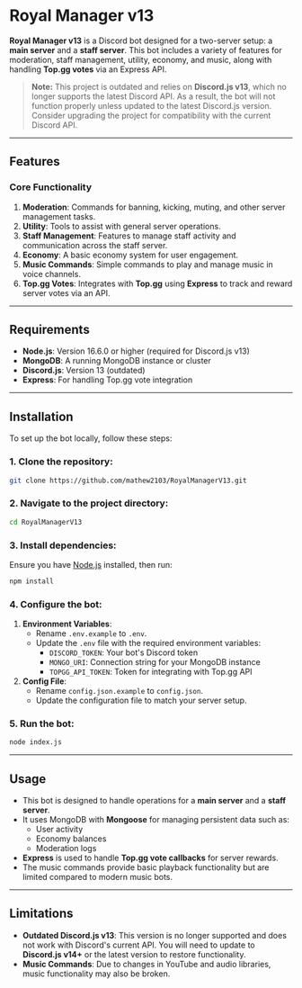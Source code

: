# Royal Manager v13

**Royal Manager v13** is a Discord bot designed for a two-server setup: a **main server** and a **staff server**. This bot includes a variety of features for moderation, staff management, utility, economy, and music, along with handling **Top.gg votes** via an Express API.

> **Note:** This project is outdated and relies on **Discord.js v13**, which no longer supports the latest Discord API. As a result, the bot will not function properly unless updated to the latest Discord.js version. Consider upgrading the project for compatibility with the current Discord API.

---

## Features

### Core Functionality
1. **Moderation**: Commands for banning, kicking, muting, and other server management tasks.
2. **Utility**: Tools to assist with general server operations.
3. **Staff Management**: Features to manage staff activity and communication across the staff server.
4. **Economy**: A basic economy system for user engagement.
5. **Music Commands**: Simple commands to play and manage music in voice channels.
6. **Top.gg Votes**: Integrates with **Top.gg** using **Express** to track and reward server votes via an API.

---

## Requirements

- **Node.js**: Version 16.6.0 or higher (required for Discord.js v13)
- **MongoDB**: A running MongoDB instance or cluster
- **Discord.js**: Version 13 (outdated)
- **Express**: For handling Top.gg vote integration

---

## Installation

To set up the bot locally, follow these steps:

### 1. Clone the repository:

```bash
git clone https://github.com/mathew2103/RoyalManagerV13.git
```

### 2. Navigate to the project directory:

```bash
cd RoyalManagerV13
```

### 3. Install dependencies:

Ensure you have [Node.js](https://nodejs.org/) installed, then run:

```bash
npm install
```

### 4. Configure the bot:

1. **Environment Variables**:
   - Rename `.env.example` to `.env`.
   - Update the `.env` file with the required environment variables:
     - `DISCORD_TOKEN`: Your bot's Discord token
     - `MONGO_URI`: Connection string for your MongoDB instance
     - `TOPGG_API_TOKEN`: Token for integrating with Top.gg API
2. **Config File**:
   - Rename `config.json.example` to `config.json`.
   - Update the configuration file to match your server setup.

### 5. Run the bot:

```bash
node index.js
```

---

## Usage

- This bot is designed to handle operations for a **main server** and a **staff server**.
- It uses MongoDB with **Mongoose** for managing persistent data such as:
  - User activity
  - Economy balances
  - Moderation logs
- **Express** is used to handle **Top.gg vote callbacks** for server rewards.
- The music commands provide basic playback functionality but are limited compared to modern music bots.

---

## Limitations

- **Outdated Discord.js v13**: This version is no longer supported and does not work with Discord's current API. You will need to update to **Discord.js v14+** or the latest version to restore functionality.
- **Music Commands**: Due to changes in YouTube and audio libraries, music functionality may also be broken.
